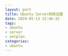 ```yaml
---
layout: port
title: Ubuntu Server网络设置
date: 2024-05-13 15:46:32
tags:
- ubuntu
- server
- netplan
categories:
- ubuntu
---
```

